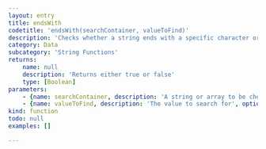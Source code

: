 ```yaml
---
layout: entry
title: endsWith
codetitle: 'endsWith(searchContainer, valueToFind)'
description: 'Checks whether a string ends with a specific character or string or if an array ends with a specific element.'
category: Data
subcategory: 'String Functions'
returns:
    name: null
    description: 'Returns either true or false'
    type: [Boolean]
parameters:
    - {name: searchContainer, description: 'A string or array to be checked', optional: false, type: [String]}
    - {name: valueToFind, description: 'The value to search for', optional: false, type: [String]}
kind: function
todo: null
examples: []

---
```

